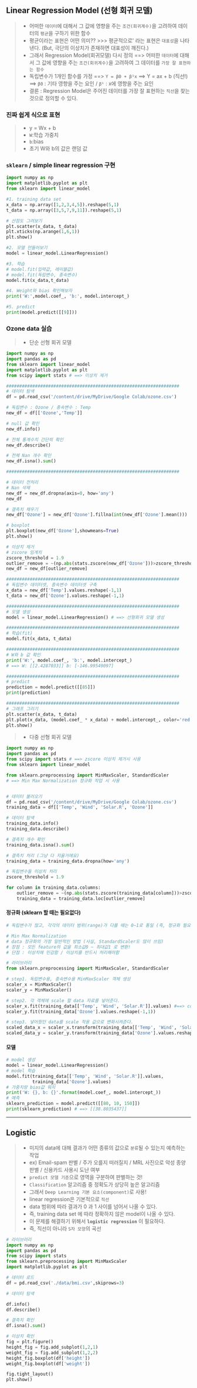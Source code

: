 ## Linear Regression Model (선형 회귀 모델)

> - 어떠한 `데이터`에 대해서 그 값에 영향을 주는 `조건(회귀계수)`을 고려하여 데이터의 `평균`을 구하기 위한 함수
> - 평균이라는 표현은 어떤 의미?? >>> 평균적으로' 라는 표현은 `대표성`을 나타낸다. (But, 극단의 이상치가 존재하면 대표성이 깨진다.)
> - 그래서 Regression Model(회귀모델) 다시 정의 ==> 어떠한 `데이터`에 대해서 그 값에 영향을 주는 `조건(회귀계수)`을 고려하여 그 데이터를 `가장 잘 표현하는 함수`
> - 독립변수가 1개인 함수를 가정 ==> `Υ = β0 + β¹x` ==> Y = ax + b (직선!) ==> `β0` : 기타 영향을 주는 요인 / `β¹` : x에 영향을 주는 요인
> - 결론 : Regression Model은 주어진 데이터를 가장 잘 표현하는 `직선`을 찾는 것으로 정의할 수 있다.



### 진짜 쉽게 식으로 표현

> - y = Wx + b 
> - `W`:학습 가중치
> - `b`:bias
> - 초기 W와 b의 값은 랜덤 값



### `sklearn` / simple linear regression 구현

```python
import numpy as np
import matplotlib.pyplot as plt
from sklearn import linear_model

#1. training data set
x_data = np.array([1,2,3,4,5]).reshape(5,1)
t_data = np.array([3,5,7,9,11]).reshape(5,1)

# 산점도 그려보기
plt.scatter(x_data, t_data)
plt.xticks(np.arange(1,6,1))
plt.show()

#2. 모델 만들어보기
model = linear_model.LinearRegression()

#3. 학습
# model.fit(입력값, 레이블값)
# model.fit(독립변수, 종속변수)
model.fit(x_data,t_data)

#4. Weight와 bias 확인해보자
print('W:',model.coef_, 'b:', model.intercept_)

#5. predict
print(model.predict([[9]]))
```



### Ozone data 실습

> - 단순 선형 회귀 모델

```python
import numpy as np
import pandas as pd
from sklearn import linear_model
import matplotlib.pyplot as plt
from scipy import stats # ==> 이상치 제거

##################################################################
# 데이터 탐색
df = pd.read_csv('/content/drive/MyDrive/Google Colab/ozone.csv')

# 독립변수 : Ozone / 종속변수 : Temp
new_df = df[['Ozone','Temp']]

# null 값 확인
new_df.info()

# 전체 통계수치 간단히 확인
new_df.describe()

# 전체 Nan 개수 확인
new_df.isna().sum()

##################################################################

# 데이터 전처리
# Nan 삭제
new_df = new_df.dropna(axis=0, how='any')
new_df

# 결측치 채우기
new_df['Ozone'] = new_df['Ozone'].fillna(int(new_df['Ozone'].mean()))

# boxplot
plt.boxplot(new_df['Ozone'],showmeans=True)
plt.show()

# 이상치 제거
# zscore 임계치
zscore_threshold = 1.9
outlier_remove = ~(np.abs(stats.zscore(new_df['Ozone']))>zscore_threshold)
new_df = new_df[outlier_remove]

##################################################################
# 독립변수 데이터셋, 종속변수 데이터셋 구축
x_data = new_df['Temp'].values.reshape(-1,1)
t_data = new_df['Ozone'].values.reshape(-1,1)

##################################################################
# 모델 생성
model = linear_model.LinearRegression() # ==> 선형회귀 모델 생성

##################################################################
# 학습(fit)
model.fit(x_data, t_data)

##################################################################
# W와 b 값 확인
print('W:', model.coef_, 'b:', model.intercept_)
# ==> W: [[2.4287033]] b: [-146.99549097]

##################################################################
# predict
prediction = model.predict([[85]])
print(prediction)

##################################################################
# 그래프 그리기
plt.scatter(x_data, t_data)
plt.plot(x_data, (model.coef_ * x_data) + model.intercept_, color='red')
plt.show()

```



> - 다중 선형 회귀 모델

```python
import numpy as np
import pandas as pd
from scipy import stats # ==> zscore 이상치 제거시 사용
from sklearn import linear_model

from sklearn.preprocessing import MinMaxScaler, StandardScaler
# ==> Min Max Normalization 정규화 작업 시 사용


# 데이터 불러오기
df = pd.read_csv('/content/drive/MyDrive/Google Colab/ozone.csv')
training_data = df[['Temp', 'Wind', 'Solar.R', 'Ozone']]

# 데이터 탐색
training_data.info()
training_data.describe()

# 결측치 개수 확인
training_data.isna().sum()

# 결측치 처리 (그냥 다 지울거에요)
training_data = training_data.dropna(how='any')

# 독립변수들 이상치 처리
zscore_threshold = 1.9

for column in training_data.columns:
    outlier_remove = ~(np.abs(stats.zscore(training_data[column]))>zscore_threshold)
    training_data = training_data.loc[outlier_remove]
```

#### 정규화 (sklearn 할 때는 필요없다)

```python
# 독립변수가 많고, 각각의 데이터 범위(range)가 다를 때는 0~1로 통일 (즉, 정규화 필요!)

# Min Max Normalization
# data 정규화의 가장 일반적인 방법 (사실, StandardScaler도 많이 쓰임)
# 장점 : 모든 feature의 값을 최소값0 ~ 최대값1 로 변환!
# 단점 : 이상치에 민감함 / 이상치를 반드시 처리해야함

# 라이브러리
from sklearn.preprocessing import MinMaxScaler, StandardScaler

# step1. 독립변수용, 종속변수용 MinMaxScaler 객체 생성
scaler_x = MinMaxScaler()
scaler_y = MinMaxScaler()

# step2. 각 객체에 scale 할 data 자료를 넣어준다.
scaler_x.fit(training_data[['Temp', 'Wind', 'Solar.R']].values) #==> column 값이 2개 이상이여서 value값 2차원 matrix로 나온다!
scaler_y.fit(training_data['Ozone'].values.reshape(-1,1))

# step3. 넣어줬던 data를 scale 적용 값으로 변화시켜준다.
scaled_data_x = scaler_x.transform(training_data[['Temp', 'Wind', 'Solar.R']].values)
scaled_data_y = scaler_y.transform(training_data['Ozone'].values.reshape(-1,1))
```

#### 모델

```python
# model 생성
model = linear_model.LinearRegression()
# model 학습
model.fit(training_data[['Temp', 'Wind', 'Solar.R']].values,
          training_data['Ozone'].values)
# 가중치랑 bias값 뭐지
print('W: {}, b: {}'.format(model.coef_, model.intercept_))
# 예측
sklearn_prediction = model.predict([[80, 10, 150]])
print(sklearn_prediction) # ==> [[38.8035437]]
```

---



## Logistic

> - 미지의 data에 대해 결과가 어떤 종류의 값으로 `분류`될 수 있는지 예측하는 작업
> - ex) Email-spam 판별 / 주가 오를지 떠러질지 / MRL 사진으로 악성 종양 판별 / 신용카드 사용시 도난 여부
> - `predict 모델 기준`으로 영역을 구분하여 판별하는 것!
> - `Classification` 알고리즘 중 정확도가 상당히 높은 알고리즘
> - 그래서 `Deep Learning 기본 요소(component)`로 사용!
> - linear regression은 기본적으로 `직선`
> - data 범위에 따라 결과가 0 과 1 사이를 넘어서 나올 수 있다.
> - 즉, training data set 에 따라 정확하지 않은 model이 나올 수 있다.
> - 이 문제를 해결하기 위해서 **`logistic regression`** 이 필요하다.
> - 즉, 직선이 아니라 `S자 모양`의 곡선

```python
# 라이브러리
import numpy as np
import pandas as pd
from scipy import stats
from sklearn.preprocessing import MinMaxScaler
import matplotlib.pyplot as plt

# 데이터 로드
df = pd.read_csv('./data/bmi.csv',skiprows=3)

# 데이터 탐색

df.info()
df.describe()

# 결측치 확인
df.isna().sum()

# 이상치 확인
fig = plt.figure()
height_fig = fig.add_subplot(1,2,1)
weight_fig = fig.add_subplot(1,2,2)
height_fig.boxplot(df['height'])
weight_fig.boxplot(df['weight'])

fig.tight_layout()
plt.show()



```

